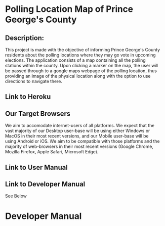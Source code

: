 # Polling Location Map of Prince George's County
## Description:
This project is made with the objective of informing Prince George's County residents about the polling locations where they may go vote in upcoming elections. The application consists of a map containing all the polling stations within the county. Upon clicking a marker on the map, the user will be passed through to a google maps webpage of the polling location, thus providing an image of the physical location along with the option to use directions to navigate there.
## Link to Heroku

## Our Target Browsers 
We aim to accomodate internet-users of all platforms. We expect that the vast majority of our Desktop user-base will be using either Windows or MacOS in their most recent versions, and our Mobile user-base will be using Android or iOS. We aim to be compatible with those platforms and the majority of web-browsers in their most recent versions (Google Chrome, Mozilla Firefox, Apple Safari, Microsoft Edge).
## Link to User Manual

## Link to Developer Manual
See Below
# Developer Manual

